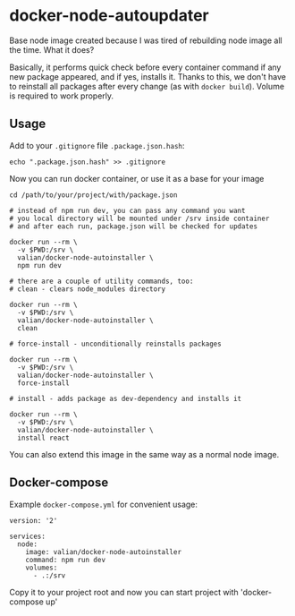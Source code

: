 # docker-node-autoupdater

Base node image created because I was tired of rebuilding node image all the time. What it does? 

Basically, it performs quick check before every container command if any new package appeared, and if yes, installs it. Thanks to this, we don't have to reinstall all packages after every change (as with `docker build`). Volume is required to work properly.


## Usage

Add to your `.gitignore` file `.package.json.hash`:
    
    echo ".package.json.hash" >> .gitignore


Now you can run docker container, or use it as a base for your image

```
cd /path/to/your/project/with/package.json

# instead of npm run dev, you can pass any command you want
# you local directory will be mounted under /srv inside container
# and after each run, package.json will be checked for updates

docker run --rm \
  -v $PWD:/srv \
  valian/docker-node-autoinstaller \
  npm run dev

# there are a couple of utility commands, too:
# clean - clears node_modules directory

docker run --rm \
  -v $PWD:/srv \
  valian/docker-node-autoinstaller \
  clean

# force-install - unconditionally reinstalls packages

docker run --rm \
  -v $PWD:/srv \
  valian/docker-node-autoinstaller \
  force-install

# install - adds package as dev-dependency and installs it

docker run --rm \
  -v $PWD:/srv \
  valian/docker-node-autoinstaller \
  install react
```

You can also extend this image in the same way as a normal node image.

## Docker-compose

Example `docker-compose.yml` for convenient usage:

```
version: '2'

services:
  node:
    image: valian/docker-node-autoinstaller
    command: npm run dev
    volumes:
      - .:/srv
```

Copy it to your project root and now you can start project with 'docker-compose up'
